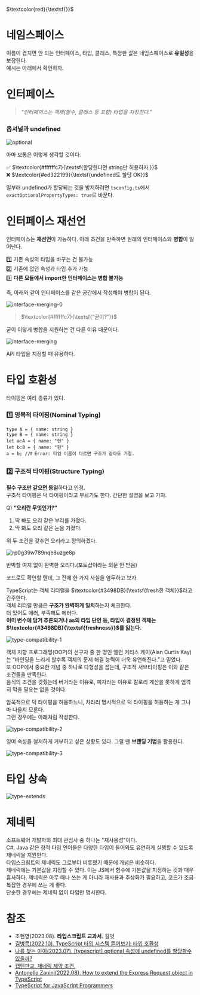 $\textcolor{red}{\textsf{}}$

# 네임스페이스

이름이 겹치면 안 되는 인터페이스, 타입, 클래스, 특정한 값은 네임스페이스로 **유일성**을 보장한다.  
예시는 아래에서 확인하자.

# 인터페이스

> _“인터페이스는 객체(함수, 클래스 등 포함) 타입을 지정한다.”_

### 옵셔널과 undefined

![optional](https://github.com/hamelln/typescript-textbook/assets/39308313/60276aa3-d0ce-4fc5-9585-917b37460052)

아마 보통은 이렇게 생각할 것이다.  

✅ $\textcolor{#ffffffc7}{\textsf{할당한다면 string만 허용하자.}}$  
❌ $\textcolor{#ed322199}{\textsf{undefined도 할당 OK}}$  

일부러 undefined가 할당되는 것을 방지하려면 `tsconfig.ts`에서 `exactOptionalPropertyTypes: true`로 바꾼다.

# 인터페이스 재선언

인터페이스는 **재선언**이 가능하다. 아래 조건을 만족하면 원래의 인터페이스와 **병합**이 일어난다.

1️⃣ 기존 속성의 타입을 바꾸는 건 불가능  
2️⃣ 기존에 없던 속성과 타입 추가 가능   
3️⃣ **다른 모듈에서 import한 인터페이스는 병합 불가능**  

즉, 아래와 같이 인터페이스를 같은 공간에서 작성해야 병합이 된다. 

![interface-merging-0](https://github.com/hamelln/typescript-textbook/assets/39308313/9273b7d0-aad5-4c2a-8599-81d206e49feb)

> $\textcolor{#ffffffc7}{\textsf{“굳이?”}}$

굳이 이렇게 병합을 지원하는 건 다른 이유 때문이다.  

![interface-merging](https://github.com/hamelln/typescript-textbook/assets/39308313/a820aa90-2720-4732-beab-7aa5822f2c1d)

API 타입을 지정할 때 유용하다.  

# 타입 호환성

타이핑은 여러 종류가 있다.  
### 1️⃣ 명목적 타이핑(Nominal Typing)
```
type A = { name: string }
type B = { name: string }
let a:A = { name: "현" }
let b:B = { name: "현" }
a = b; //❗ Error: 타입 이름이 다르면 구조가 같아도 거절.
```
### 2️⃣ 구조적 타이핑(Structure Typing)  
**필수 구조만 같으면 동일**하다고 인정.  
구조적 타이핑은 덕 타이핑이라고 부르기도 한다. 간단한 설명을 보고 가자.  

Q) **“오리란 무엇인가?”**

1. 딱 봐도 오리 같은 부리를 가졌다.
2. 딱 봐도 오리 같은 눈을 가졌다.

위 두 조건을 갖추면 오리라고 정의하겠다.

![rp0g39w789nqe8uzge8p](https://github.com/hamelln/typescript-textbook/assets/39308313/1b280fe5-0bc6-4c4c-bd15-2b34dd8baeaa)

반박할 여지 없이 완벽한 오리다.(포토샵이라는 의문 안 받음)  

코드로도 확인할 텐데, 그 전에 한 가지 사실을 염두하고 보자.

TypeScript는 객체 리터럴을 $\textcolor{#3498DB}{\textsf{fresh한 객체}}$라고 간주한다.  
객체 리터럴 만큼은 **구조가 완벽하게 일치**하는지 체크한다.  
더 있어도 에러, 부족해도 에러다.  
**이미 변수에 담겨 추론되거나 as의 타입 단언 등, 타입이 결정된 객체는 $\textcolor{#3498DB}{\textsf{freshness}}$를 잃는다.**  

![type-compatibility-1](https://github.com/hamelln/typescript-textbook/assets/39308313/0dd4b945-a20a-41bc-848f-7b17751bccf3)

객체 지향 프로그래밍(OOP)의 선구자 중 한 명인 앨런 커티스 케이(Alan Curtis Kay)는 “바인딩을 느리게 할수록 객체의 문제 해결 능력이 더욱 유연해진다.”고 믿었다.  
또 OOP에서 중요한 개념 중 하나로 다형성을 꼽는데, 구조적 서브타이핑은 이와 같은 조건들을 만족한다.  
음식의 조건을 갖췄는데 버거라는 이유로, 피자라는 이유로 칼로리 계산을 못하게 엄격히 막을 필요는 없을 것이다.  

암묵적으로 덕 타이핑을 허용하느니, 차라리 명시적으로 덕 타이핑을 허용하는 게 그나마 나을지 모른다.  
그런 경우에는 아래처럼 작성한다.

![type-compatibility-2](https://github.com/hamelln/typescript-textbook/assets/39308313/057cd9ed-3fb1-4617-98ed-3d786660a080)

잉여 속성을 철저하게 거부하고 싶은 상황도 있다. 그럴 땐 **브랜딩 기법**을 활용한다.  

![type-compatibility-3](https://github.com/hamelln/typescript-textbook/assets/39308313/3bef8c15-fec4-432a-b933-5c330b4b7bde)

# 타입 상속

![type-extends](https://github.com/hamelln/typescript-textbook/assets/39308313/a681f7b3-4787-47f4-9b3b-675e5f213fa8)

# 제네릭

소프트웨어 개발자의 최대 관심사 중 하나는 "재사용성"이다.  
C#, Java 같은 정적 타입 언어들은 다양한 타입이 들어와도 유연하게 실행할 수 있도록 제네릭을 지원한다.  
타입스크립트의 제네릭도 그로부터 비롯했기 때문에 개념은 비슷하다.  
제네릭에는 기본값을 지정할 수 있다.
이는 JS에서 함수에 기본값을 지정하는 것과 매우 흡사하다.
제네릭은 아무 때나 쓰는 게 아니라 재사용과 추상화가 필요하고, 코드가 조금 복잡한 경우에 쓰는 게 좋다.  
단순한 경우에는 제네릭 없이 타입만 명시한다.

# 참조

- 조현영(2023.08). **타입스크립트 교과서.** 길벗
- [김병묵(2022.10). TypeScript 타입 시스템 뜯어보기: 타입 호환성](https://toss.tech/article/typescript-type-compatibility)
- [나를 찾는 아이(2023.07). [typescript] optional 속성에 undefined를 할당할수 있을까?](https://trend21c.tistory.com/2332)
- [캡틴판교. 제네릭 제약 조건.](https://joshua1988.github.io/ts/guide/generics.html#%EC%A0%9C%EB%84%A4%EB%A6%AD%EC%9D%98-%ED%95%9C-%EC%A4%84-%EC%A0%95%EC%9D%98%EC%99%80-%EC%98%88%EC%8B%9C)
- [Antonello Zanini(2022.08). How to extend the Express Request object in TypeScript](https://blog.logrocket.com/extend-express-request-object-typescript/)
- [TypeScript for JavaScript Programmers](https://www.typescriptlang.org/docs/handbook/typescript-in-5-minutes.html#structural-type-system)
